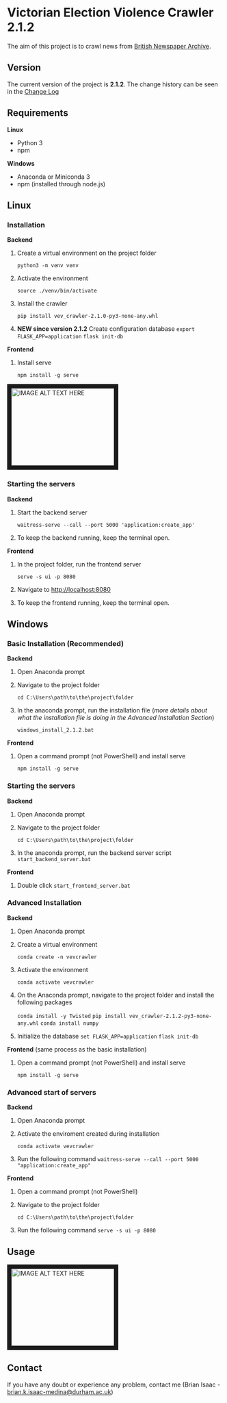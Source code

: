 # Victorian Election Violence Crawler 2.1.2
The aim of this project is to crawl news from [British Newspaper Archive](https://www.britishnewspaperarchive.co.uk/).

## Version
The current version of the project is **2.1.2**. The change history can be seen in the [Change Log](/changelog.md)

## Requirements

 **Linux**
 - Python 3
 - npm
 
 **Windows**
 - Anaconda or Miniconda 3
 - npm (installed through node.js)

## Linux

### Installation

**Backend**

1. Create a virtual environment on the project folder 

    ``python3 -m venv venv``

1. Activate the environment 

    `source ./venv/bin/activate`

1. Install the crawler 

    `pip install vev_crawler-2.1.0-py3-none-any.whl`

1. **NEW since version 2.1.2** Create configuration database
	`export FLASK_APP=application`
	`flask init-db`


**Frontend**

1. Install serve

    `npm install -g serve`


<a href="http://www.youtube.com/watch?feature=player_embedded&v=F0FTwul4Hdw
" target="_blank"><img src="http://img.youtube.com/vi/F0FTwul4Hdw/0.jpg" 
alt="IMAGE ALT TEXT HERE" width="240" height="180" border="10" /></a>

### Starting the servers

**Backend**

1. Start the backend server

    `waitress-serve --call --port 5000 'application:create_app'`

1. To keep the backend running, keep the terminal open.

**Frontend**


1. In the project folder, run the frontend server

    `serve -s ui -p 8080`

1. Navigate to [http://localhost:8080](http://localhost:8080)

1. To keep the frontend running, keep the terminal open.


## Windows

### Basic Installation (Recommended)

**Backend**

1. Open Anaconda prompt

1. Navigate to the project folder

	`cd C:\Users\path\to\the\project\folder`

1. In the anaconda prompt, run the installation file (*more details about what the installation file is doing in the Advanced Installation Section*)
	
	`windows_install_2.1.2.bat`


**Frontend**

1. Open a command prompt (not PowerShell) and install serve

    `npm install -g serve`

### Starting the servers

**Backend**
1. Open Anaconda prompt

1. Navigate to the project folder

	`cd C:\Users\path\to\the\project\folder`

1. In the anaconda prompt, run the backend server script
	`start_backend_server.bat`

**Frontend**
1. Double click `start_frontend_server.bat`


### Advanced Installation

**Backend**

1. Open Anaconda prompt

1. Create a virtual environment 

    ``conda create -n vevcrawler``

1. Activate the environment 

    `conda activate vevcrawler`

1. On the Anaconda prompt, navigate to the project folder and install the following packages

    `conda install -y Twisted`
    `pip install vev_crawler-2.1.2-py3-none-any.whl`
    `conda install numpy`

1. Initialize the database
	`set FLASK_APP=application`
	`flask init-db`

**Frontend** (same process as the basic installation)

1. Open a command prompt (not PowerShell) and install serve

    `npm install -g serve`

### Advanced start of servers
**Backend**
1. Open Anaconda prompt

1. Activate the enviroment created during installation

	`conda activate vevcrawler`

1. Run the following command
	`waitress-serve --call --port 5000 "application:create_app"`

**Frontend**
1. Open a command prompt (not PowerShell)

1. Navigate to the project folder

	`cd C:\Users\path\to\the\project\folder`

1. Run the following command
	`serve -s ui -p 8080`


## Usage
<a href="http://www.youtube.com/watch?feature=player_embedded&v=dyWr_ATT1lw
" target="_blank"><img src="http://img.youtube.com/vi/dyWr_ATT1lw/0.jpg" 
alt="IMAGE ALT TEXT HERE" width="240" height="180" border="10" /></a>

## Contact
If you have any doubt or experience any problem, contact me (Brian Isaac - brian.k.isaac-medina@durham.ac.uk) 

